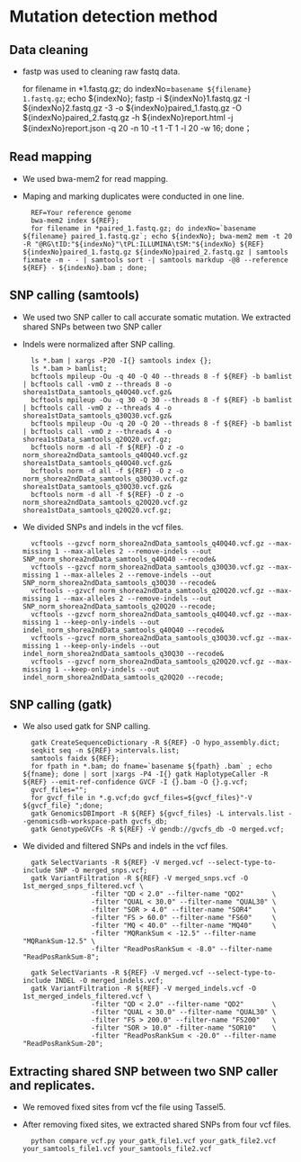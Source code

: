 # Mutation detection method

## Data cleaning

* fastp was used to cleaning raw fastq data.

	for filename in *1.fastq.gz; do indexNo=`basename ${filename} 1.fastq.gz`; echo ${indexNo}; fastp -i ${indexNo}1.fastq.gz -I ${indexNo}2.fastq.gz -3 -o ${indexNo}paired_1.fastq.gz -O ${indexNo}paired_2.fastq.gz -h ${indexNo}report.html -j ${indexNo}report.json -q 20 -n 10 -t 1 -T 1 -l 20 -w 16; done；

## Read mapping

* We used bwa-mem2 for read mapping.
* Maping and marking duplicates were conducted in one line.

		REF=Your reference genome
		bwa-mem2 index ${REF};
		for filename in *paired_1.fastq.gz; do indexNo=`basename ${filename} paired_1.fastq.gz`; echo ${indexNo}; bwa-mem2 mem -t 20 -R "@RG\tID:"${indexNo}"\tPL:ILLUMINA\tSM:"${indexNo} ${REF} ${indexNo}paired_1.fastq.gz ${indexNo}paired_2.fastq.gz | samtools fixmate -m - - | samtools sort -| samtools markdup -@8 --reference ${REF} - ${indexNo}.bam ; done;

## SNP calling (samtools)

* We used two SNP caller to call accurate somatic mutation. We extracted shared SNPs between two SNP caller
* Indels were normalized after SNP calling.

		ls *.bam | xargs -P20 -I{} samtools index {};
		ls *.bam > bamlist;
		bcftools mpileup -Ou -q 40 -Q 40 --threads 8 -f ${REF} -b bamlist | bcftools call -vmO z --threads 8 -o shorea1stData_samtools_q40Q40.vcf.gz&
		bcftools mpileup -Ou -q 30 -Q 30 --threads 8 -f ${REF} -b bamlist | bcftools call -vmO z --threads 4 -o shorea1stData_samtools_q30Q30.vcf.gz&
		bcftools mpileup -Ou -q 20 -Q 20 --threads 8 -f ${REF} -b bamlist | bcftools call -vmO z --threads 4 -o shorea1stData_samtools_q20Q20.vcf.gz;
		bcftools norm -d all -f ${REF} -O z -o norm_shorea2ndData_samtools_q40Q40.vcf.gz shorea1stData_samtools_q40Q40.vcf.gz&
		bcftools norm -d all -f ${REF} -O z -o norm_shorea2ndData_samtools_q30Q30.vcf.gz shorea1stData_samtools_q30Q30.vcf.gz&
		bcftools norm -d all -f ${REF} -O z -o norm_shorea2ndData_samtools_q20Q20.vcf.gz shorea1stData_samtools_q20Q20.vcf.gz;

* We divided SNPs and indels in the vcf files.

		vcftools --gzvcf norm_shorea2ndData_samtools_q40Q40.vcf.gz --max-missing 1 --max-alleles 2 --remove-indels --out SNP_norm_shorea2ndData_samtools_q40Q40 --recode&
		vcftools --gzvcf norm_shorea2ndData_samtools_q30Q30.vcf.gz --max-missing 1 --max-alleles 2 --remove-indels --out SNP_norm_shorea2ndData_samtools_q30Q30 --recode&
		vcftools --gzvcf norm_shorea2ndData_samtools_q20Q20.vcf.gz --max-missing 1 --max-alleles 2 --remove-indels --out SNP_norm_shorea2ndData_samtools_q20Q20 --recode;
		vcftools --gzvcf norm_shorea2ndData_samtools_q40Q40.vcf.gz --max-missing 1 --keep-only-indels --out indel_norm_shorea2ndData_samtools_q40Q40 --recode&
		vcftools --gzvcf norm_shorea2ndData_samtools_q30Q30.vcf.gz --max-missing 1 --keep-only-indels --out indel_norm_shorea2ndData_samtools_q30Q30 --recode&
		vcftools --gzvcf norm_shorea2ndData_samtools_q20Q20.vcf.gz --max-missing 1 --keep-only-indels --out indel_norm_shorea2ndData_samtools_q20Q20 --recode;

## SNP calling (gatk)
* We also used gatk for SNP calling.

		gatk CreateSequenceDictionary -R ${REF} -O hypo_assembly.dict;
		seqkit seq -n ${REF} >intervals.list;
		samtools faidx ${REF};
		for fpath in *.bam; do fname=`basename ${fpath} .bam` ; echo ${fname}; done | sort |xargs -P4 -I{} gatk HaplotypeCaller -R ${REF} --emit-ref-confidence GVCF -I {}.bam -O {}.g.vcf;
		gvcf_files="";
		for gvcf_file in *.g.vcf;do gvcf_files=${gvcf_files}"-V ${gvcf_file} ";done;
		gatk GenomicsDBImport -R ${REF} ${gvcf_files} -L intervals.list --genomicsdb-workspace-path gvcfs_db;
		gatk GenotypeGVCFs -R ${REF} -V gendb://gvcfs_db -O merged.vcf;
		
* We divided and filtered SNPs and indels in the vcf files. 

		gatk SelectVariants -R ${REF} -V merged.vcf --select-type-to-include SNP -O merged_snps.vcf;
		gatk VariantFiltration -R ${REF} -V merged_snps.vcf -O 1st_merged_snps_filtered.vcf \
                       -filter "QD < 2.0" --filter-name "QD2"       \
                       -filter "QUAL < 30.0" --filter-name "QUAL30" \
                       -filter "SOR > 4.0" --filter-name "SOR4"     \
                       -filter "FS > 60.0" --filter-name "FS60"     \
                       -filter "MQ < 40.0" --filter-name "MQ40"     \
                       -filter "MQRankSum < -12.5" --filter-name "MQRankSum-12.5" \
                       -filter "ReadPosRankSum < -8.0" --filter-name "ReadPosRankSum-8";
		
		gatk SelectVariants -R ${REF} -V merged.vcf --select-type-to-include INDEL -O merged_indels.vcf;
		gatk VariantFiltration -R ${REF} -V merged_indels.vcf -O 1st_merged_indels_filtered.vcf \
                       -filter "QD < 2.0" --filter-name "QD2"       \
                       -filter "QUAL < 30.0" --filter-name "QUAL30" \
                       -filter "FS > 200.0" --filter-name "FS200"   \
                       -filter "SOR > 10.0" -filter-name "SOR10"    \
                       -filter "ReadPosRankSum < -20.0" --filter-name "ReadPosRankSum-20";
		       
## Extracting shared SNP between two SNP caller and replicates.
* We removed fixed sites from vcf the file using Tassel5.
* After removing fixed sites, we extracted shared SNPs from four vcf files.

		python compare_vcf.py your_gatk_file1.vcf your_gatk_file2.vcf your_samtools_file1.vcf your_samtools_file2.vcf

